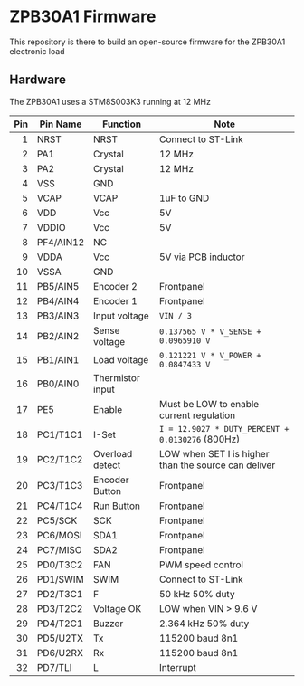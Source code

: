 # ZPB30A1 Firmware

This repository is there to build an open-source firmware for the ZPB30A1 electronic load

## Hardware

The ZPB30A1 uses a STM8S003K3 running at 12 MHz

| Pin  | Pin Name | Function          | Note
| ---: | -------- | ----------------- | ---
|   1  | NRST     | NRST              | Connect to ST-Link
|   2  | PA1      | Crystal           | 12 MHz
|   3  | PA2      | Crystal           | 12 MHz
|   4  | VSS      | GND               |
|   5  | VCAP     | VCAP              | 1uF to GND
|   6  | VDD      | Vcc               | 5V
|   7  | VDDIO    | Vcc               | 5V
|   8  | PF4/AIN12| NC                |
|   9  | VDDA     | Vcc               | 5V via PCB inductor
|  10  | VSSA     | GND               |
|  11  | PB5/AIN5 | Encoder 2         | Frontpanel
|  12  | PB4/AIN4 | Encoder 1         | Frontpanel
|  13  | PB3/AIN3 | Input voltage     | `VIN / 3`
|  14  | PB2/AIN2 | Sense voltage     | `0.137565 V * V_SENSE + 0.0965910 V`
|  15  | PB1/AIN1 | Load voltage      | `0.121221 V * V_POWER + 0.0847433 V`
|  16  | PB0/AIN0 | Thermistor input  | <!--`t = 121.104 - 22.8585 * V_TEMP` (±1°C)-->
|  17  | PE5      | Enable            | Must be LOW to enable current regulation
|  18  | PC1/T1C1 | I-Set             | `I = 12.9027 * DUTY_PERCENT + 0.0130276` (800Hz)
|  19  | PC2/T1C2 | Overload detect   | LOW when SET I is higher than the source can deliver
|  20  | PC3/T1C3 | Encoder Button    | Frontpanel
|  21  | PC4/T1C4 | Run Button        | Frontpanel
|  22  | PC5/SCK  | SCK               | Frontpanel
|  23  | PC6/MOSI | SDA1              | Frontpanel
|  24  | PC7/MISO | SDA2              | Frontpanel
|  25  | PD0/T3C2 | FAN               | PWM speed control
|  26  | PD1/SWIM | SWIM              | Connect to ST-Link
|  27  | PD2/T3C1 | F                 | 50 kHz 50% duty
|  28  | PD3/T2C2 | Voltage OK        | LOW when VIN > 9.6 V
|  29  | PD4/T2C1 | Buzzer            | 2.364 kHz 50% duty
|  30  | PD5/U2TX | Tx                | 115200 baud 8n1
|  31  | PD6/U2RX | Rx                | 115200 baud 8n1
|  32  | PD7/TLI  | L                 | Interrupt